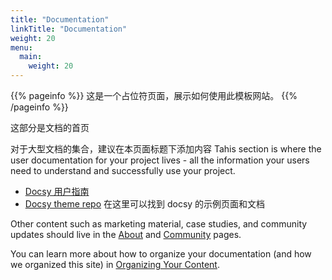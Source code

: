 ```yaml
---
title: "Documentation"
linkTitle: "Documentation"
weight: 20
menu:
  main:
    weight: 20
---
```


<!-- 本文件添加到 docs 目录下，后，首页右上角将会出现“文档”标签，点击标签可以跳转 -->

{{% pageinfo %}}
这是一个占位符页面，展示如何使用此模板网站。
{{% /pageinfo %}}

这部分是文档的首页

对于大型文档的集合，建议在本页面标题下添加内容
Tahis section is where the user documentation for your project lives - all the information your users need to understand and successfully use your project.

- [Docsy 用户指南](https://docsy.dev/docs/)
- [Docsy theme repo](https://github.com/google/docsy/tree/main/userguide) 在这里可以找到 docsy 的示例页面和文档

Other content such as marketing material, case studies, and community updates should live in the [About](/about/) and [Community](/community/) pages.

You can learn more about how to organize your documentation (and how we organized this site) in [Organizing Your Content](https://docsy.dev/docs/best-practices/organizing-content/).

